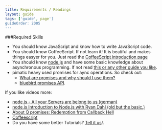 ```yaml
---
title: Requirements / Readings
layout: guide
tags: ['guide', page']
guideOrder: 2005
---
```


###Required Skills

*  You should know JavaScript and know how to write JavaScript code. 
*  You should know CoffeeScript. If not learn it! It is beatiful and makes things easyer for you. 
   Just read the [CoffeeScript introduction page](http://coffeescript.org/)
*  You should know [node.js](http://nodejs.org/) and have some basic knowledge about asynchronous 
   programming. If not read [this or any other guide you like](http://blog.modulus.io/absolute-beginners-guide-to-nodejs).
*  pimatic heavy used promises for aync operations. So check out:
	*  [What are promises and why should I use them?](https://github.com/petkaantonov/bluebird#what-are-promises-and-why-should-i-use-them) 
	*  [bluebird promises API](https://github.com/petkaantonov/bluebird/blob/master/API.md).

If you like videos more:

*  [node.js - All your Servers are belong to us (german)](http://www.youtube.com/watch?v=tw-FjmuzlVc) 
*  [node.js Introduction to Node.js with Ryan Dahl (old but the basic.)](http://www.youtube.com/watch?v=jo_B4LTHi3I)
*  [About Q promises: Redemption from Callback Hell](http://www.youtube.com/watch?v=hf1T_AONQJU)
*  [Coffeescript](http://www.youtube.com/watch?v=qR5p5s8CMBQ)
*  Do you have some better Tutorials? [Tell it us](https://github.com/pimatic/pimatic/issues)!.